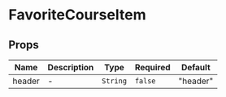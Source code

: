 # FavoriteCourseItem

## Props

<!-- @vuese:FavoriteCourseItem:props:start -->
|Name|Description|Type|Required|Default|
|---|---|---|---|---|
|header|-|`String`|`false`|"header"|

<!-- @vuese:FavoriteCourseItem:props:end -->


